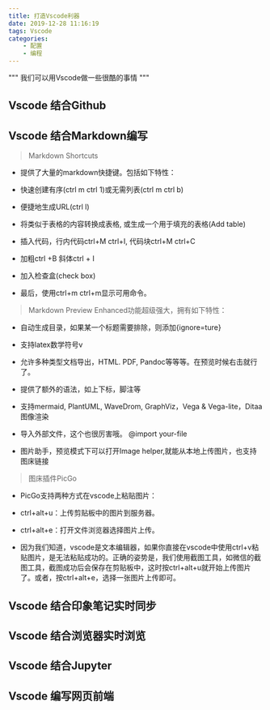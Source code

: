 ```yaml
---
title: 打造Vscode利器
date: 2019-12-28 11:16:19
tags: Vscode
categories:
    - 配置
    - 编程
---
```


"""
我们可以用Vscode做一些很酷的事情
"""

## Vscode 结合Github

## Vscode 结合Markdown编写
> Markdown Shortcuts

* 提供了大量的markdown快捷键。包括如下特性：

* 快速创建有序(ctrl m ctrl 1)或无需列表(ctrl m ctrl b)

* 便捷地生成URL(ctrl l)

* 将类似于表格的内容转换成表格, 或生成一个用于填充的表格(Add table)

* 插入代码，行内代码ctrl+M ctrl+I, 代码块ctrl+M ctrl+C

* 加粗ctrl +B 斜体ctrl + I

* 加入检查盒(check box)

* 最后，使用ctrl+m ctrl+m显示可用命令。
<!--more-->
> Markdown Preview Enhanced功能超级强大，拥有如下特性：

* 自动生成目录，如果某一个标题需要排除，则添加{ignore=ture}

* 支持latex数学符号v

* 允许多种类型文档导出，HTML. PDF, Pandoc等等等。在预览时候右击就行了。

* 提供了额外的语法，如上下标，脚注等

* 支持mermaid, PlantUML, WaveDrom, GraphViz，Vega & Vega-lite，Ditaa 图像渲染

* 导入外部文件，这个也很厉害哦。 @import your-file

* 图片助手，预览模式下可以打开Image helper,就能从本地上传图片，也支持图床链接

> 图床插件PicGo

* PicGo支持两种方式在vscode上粘贴图片：

* ctrl+alt+u：上传剪贴板中的图片到服务器。

* ctrl+alt+e：打开文件浏览器选择图片上传。

* 因为我们知道，vscode是文本编辑器，如果你直接在vscode中使用ctrl+v粘贴图片，是无法粘贴成功的。正确的姿势是，我们使用截图工具，如微信的截图工具，截图成功后会保存在剪贴板中，这时按ctrl+alt+u就开始上传图片了。或者，按ctrl+alt+e，选择一张图片上传即可。



## Vscode 结合印象笔记实时同步

## Vscode 结合浏览器实时浏览

## Vscode 结合Jupyter

## Vscode 编写网页前端